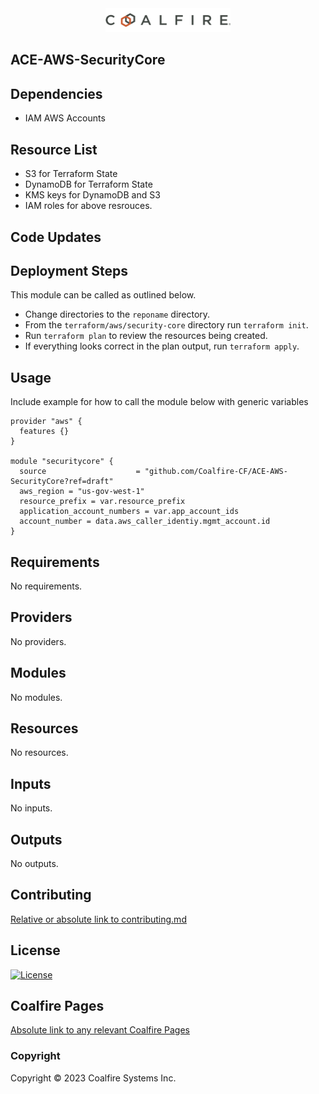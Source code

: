 <div align="center">
<img src="coalfire_logo.png" width="200">

</div>

## ACE-AWS-SecurityCore

## Dependencies

- IAM AWS Accounts

## Resource List

- S3 for Terraform State
- DynamoDB for Terraform State
- KMS keys for DynamoDB and S3
- IAM roles for above resrouces.

## Code Updates


## Deployment Steps

This module can be called as outlined below.

- Change directories to the `reponame` directory.
- From the `terraform/aws/security-core` directory run `terraform init`.
- Run `terraform plan` to review the resources being created.
- If everything looks correct in the plan output, run `terraform apply`.

## Usage

Include example for how to call the module below with generic variables

```hcl
provider "aws" {
  features {}
}

module "securitycore" {
  source                    = "github.com/Coalfire-CF/ACE-AWS-SecurityCore?ref=draft"
  aws_region = "us-gov-west-1"
  resource_prefix = var.resource_prefix
  application_account_numbers = var.app_account_ids
  account_number = data.aws_caller_identiy.mgmt_account.id
}
```

<!-- BEGIN_TF_DOCS -->
## Requirements

No requirements.

## Providers

No providers.

## Modules

No modules.

## Resources

No resources.

## Inputs

No inputs.

## Outputs

No outputs.
<!-- END_TF_DOCS -->

## Contributing

[Relative or absolute link to contributing.md](CONTRIBUTING.md)


## License

[![License](https://img.shields.io/badge/license-MIT-blue.svg)](https://opensource.org/license/mit/)


## Coalfire Pages

[Absolute link to any relevant Coalfire Pages](https://coalfire.com/)

### Copyright

Copyright © 2023 Coalfire Systems Inc.
